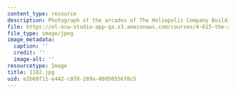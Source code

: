 ```yaml
---
content_type: resource
description: Photograph of the arcades of The Heliopolis Company Buildings.
file: https://ol-ocw-studio-app-qa.s3.amazonaws.com/courses/4-615-the-architecture-of-cairo-spring-2002/e2b60f11e442c078289a00950556f0c5_1182.jpg
file_type: image/jpeg
image_metadata:
  caption: ''
  credit: ''
  image-alt: ''
resourcetype: Image
title: 1182.jpg
uid: e2b60f11-e442-c078-289a-00950556f0c5
---
```

